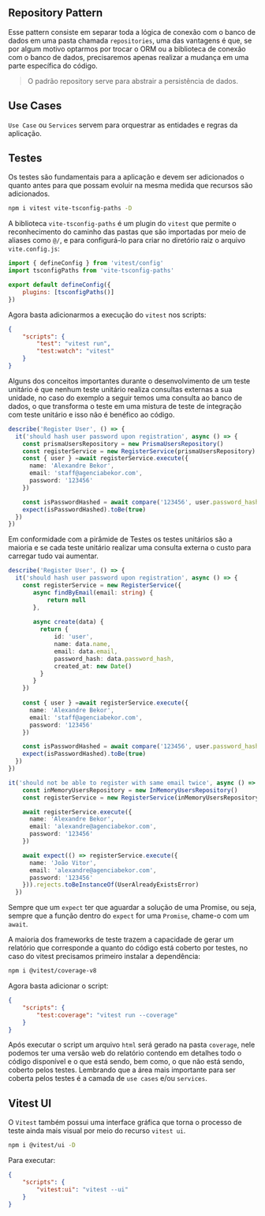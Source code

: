 ## Repository Pattern
Esse pattern consiste em separar toda a lógica de conexão com o banco de dados em uma pasta chamada `repositories`, uma das vantagens é que, se por algum motivo optarmos por trocar o ORM ou a biblioteca de conexão com o banco de dados, precisaremos apenas realizar a mudança em uma parte específica do código.

> O padrão repository serve para abstrair a persistência de dados.

## Use Cases
`Use Case` ou `Services` servem para orquestrar as entidades e regras da aplicação.

## Testes
Os testes são fundamentais para a aplicação e devem ser adicionados o quanto antes para que possam evoluir na mesma medida que recursos são adicionados.

```bash
npm i vitest vite-tsconfig-paths -D
```

A biblioteca `vite-tsconfig-paths` é um plugin do `vitest` que permite o reconhecimento do caminho das pastas que são importadas por meio de aliases como `@/`, e para configurá-lo para criar no diretório raiz o arquivo `vite.config.js`:
```javascript
import { defineConfig } from 'vitest/config'
import tsconfigPaths from 'vite-tsconfig-paths'

export default defineConfig({
	plugins: [tsconfigPaths()]
})
```

Agora basta adicionarmos a execução do `vitest` nos scripts:
```json
{
	"scripts": {
		"test": "vitest run",
		"test:watch": "vitest"
	}
}
```

Alguns dos conceitos importantes durante o desenvolvimento de um teste unitário é que nenhum teste unitário realiza consultas externas a sua unidade, no caso do exemplo a seguir temos uma consulta ao banco de dados, o que transforma o teste em uma mistura de teste de integração com teste unitário e isso não é benéfico ao código.

```typescript
describe('Register User', () => {
  it('should hash user password upon registration', async () => {
    const prismaUsersRepository = new PrismaUsersRepository()
    const registerService = new RegisterService(prismaUsersRepository)
    const { user } =await registerService.execute({
      name: 'Alexandre Bekor',
      email: 'staff@agenciabekor.com',
      password: '123456'
    })

    const isPasswordHashed = await compare('123456', user.password_hash)
    expect(isPasswordHashed).toBe(true)
  })
})
```

 Em conformidade com a pirâmide de Testes os testes unitários são a maioria e se cada teste unitário realizar uma consulta externa o custo para carregar tudo vai aumentar.
 ```typescript
 describe('Register User', () => {
  it('should hash user password upon registration', async () => {
    const registerService = new RegisterService({
	    async findByEmail(email: string) {
		    return null
	    },
	      
	    async create(data) {
		  return {
			  id: 'user',
			  name: data.name,
			  email: data.email,
			  password_hash: data.password_hash,
			  created_at: new Date()
		  }
	    }
    })
    
    const { user } =await registerService.execute({
      name: 'Alexandre Bekor',
      email: 'staff@agenciabekor.com',
      password: '123456'
    })

    const isPasswordHashed = await compare('123456', user.password_hash)
    expect(isPasswordHashed).toBe(true)
  })
})
```

```typescript
it('should not be able to register with same email twice', async () => {
    const inMemoryUsersRepository = new InMemoryUsersRepository()
    const registerService = new RegisterService(inMemoryUsersRepository)

    await registerService.execute({
      name: 'Alexandre Bekor',
      email: 'alexandre@agenciabekor.com',
      password: '123456'
    })

    await expect(() => registerService.execute({
      name: 'João Vitor',
      email: 'alexandre@agenciabekor.com',
      password: '123456'
    })).rejects.toBeInstanceOf(UserAlreadyExistsError)
  })
```
Sempre que um `expect` ter que aguardar a solução de uma Promise, ou seja, sempre que a função dentro do `expect` for uma `Promise`, chame-o com um `await`.

A maioria dos frameworks de teste trazem a capacidade de gerar um relatório que corresponde a quanto do código está coberto por testes, no caso do vitest precisamos primeiro instalar a dependência:
```bash
npm i @vitest/coverage-v8
```

Agora basta adicionar o script:
```json
{
	"scripts": {
		"test:coverage": "vitest run --coverage"
	}
}
```
Após executar o script um arquivo `html` será gerado na pasta `coverage`, nele podemos ter uma versão web do relatório contendo em detalhes todo o código disponível e o que está sendo, bem como, o que não está sendo, coberto pelos testes.
Lembrando que a área mais importante para ser coberta pelos testes é a camada de `use cases` e/ou `services`.
## Vitest UI
O `Vitest` também possui uma interface gráfica que torna o processo de teste ainda mais visual por meio do recurso `vitest ui`.
```bash
npm i @vitest/ui -D
```

Para executar:
```json
{
	"scripts": {
		"vitest:ui": "vitest --ui"
	}
}
```